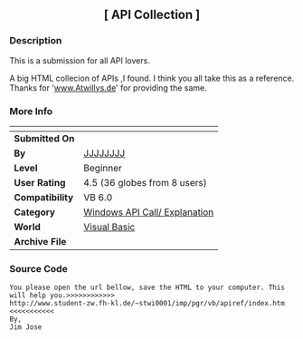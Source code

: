 ﻿<div align="center">

## \[ API  Collection \]


</div>

### Description

This is a submission for all API lovers.

A big HTML collecion of APIs ,I found. I think you all take this as a reference. Thanks for 'www.Atwillys.de' for providing the same.
 
### More Info
 


<span>             |<span>
---                |---
**Submitted On**   |
**By**             |[JJJJJJJJ](https://github.com/Planet-Source-Code/PSCIndex/blob/master/ByAuthor/jjjjjjjj.md)
**Level**          |Beginner
**User Rating**    |4.5 (36 globes from 8 users)
**Compatibility**  |VB 6\.0
**Category**       |[Windows API Call/ Explanation](https://github.com/Planet-Source-Code/PSCIndex/blob/master/ByCategory/windows-api-call-explanation__1-39.md)
**World**          |[Visual Basic](https://github.com/Planet-Source-Code/PSCIndex/blob/master/ByWorld/visual-basic.md)
**Archive File**   |[](https://github.com/Planet-Source-Code/jjjjjjjj-api-collection__1-57887/archive/master.zip)





### Source Code

```
You please open the url bellow, save the HTML to your computer. This will help you.>>>>>>>>>>>>
http://www.student-zw.fh-kl.de/~stwi0001/imp/pgr/vb/apiref/index.htm <<<<<<<<<<<
By,
Jim Jose
```

